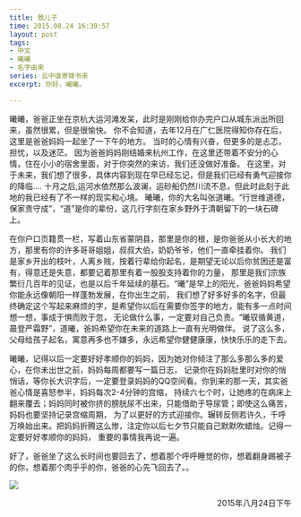```yaml
---
title: 致儿子
time: 2015.08.24 16:39:57
layout: post
tags:
- 中文
- 曦曦
- 名字由来
series: 云中谁寄锦书来
excerpt: 你好，曦曦。

---
```

曦曦，爸爸正坐在京杭大运河滩发呆，此时是刚刚给你办完户口从城东派出所回来，虽然很累，但是很愉快。
你不会知道，去年12月在广仁医院得知你存在后，这里是爸爸妈妈一起坐了一下午的地方。
当时的心情有兴奋，但更多的是忐忑，担忧，以及迷茫。
因为爸爸妈妈刚结婚来杭州工作，在这里还带着不安分的心情，住在小小的宿舍里面，对于你突然的来访，我们还没做好准备。
在这里，对于未来，我们想了很多，具体内容到现在早已经忘记，但是我们已经有勇气迎接你的降临....
十月之后,运河水依然那么波澜，运砂船仍然川流不息，但此时此刻于此地的我已经有了不一样的现实和心境。
曦曦，你的大名叫张道曦。“行世维道德，保家贵守成”，“道”是你的辈份，这几行字刻在家乡野外于清朝留下的一块石碑上。

在你户口页籍贯一栏，写着山东省蒙阴县，那里是你的根，是你爸爸从小长大的地方，那里有你的许多哥哥姐姐，叔叔大伯，奶奶爷爷，他们一直牵挂着你。
我们是家乡开出的枝叶，人离乡贱，按着行辈给你起名，是期望无论以后你贫困还是富有，得意还是失意，都要记着那里有着一股股支持着你的力量，
那里是我们宗族繁衍几百年的见证，也是以后千年延续的基石。“曦”是早上的阳光，爸爸妈妈希望你能永远像朝阳一样蓬勃发展，在你出生之前，
我们想了好多好多的名字，但最终确定这个写起来麻烦的字，是希望你以后在需要你签字的地方，能有多一点时间想一想，事成于惧而败于忽，
无论做什么事，一定要对自己负责。“曦驭循黄道，晨登严霜野”，道曦，爸妈希望你在未来的道路上一直有光明做伴。
说了这么多，父母给孩子起名，寓意再多也不嫌多，永远希望你健健康康，快快乐乐的走下去。

曦曦，记得以后一定要好好孝顺你的妈妈，因为她对你倾注了那么多那么多的爱心，在你未出世之前，妈妈每周都要写一篇日志，
记录你在妈妈肚里时对你的悄悄话，等你长大识字后，一定要登录妈妈的QQ空间看。你到来的那一天，其实爸爸心情是喜怒参半，妈妈每次2-4分钟的宫缩，
持续六七个时，让她疼的在病床上翻来覆去；妈妈同时被你挤的膀胱尿不出来，只能借助于导尿管；即使这么痛苦，妈妈也要坚持记录宫缩周期，
为了以更好的方式迎接你。辗转反侧若许久，千呼万唤始出来。把妈妈折腾这么惨，注定你以后七夕节只能自己默默吹蜡烛。记得一定要好好孝顺你的妈妈，
重要的事情我再说一遍。

好了，爸爸坐了这么长时间也要回去了，想着那个呼呼睡觉的你，想着翻身踢被子的你，想着那个肉乎乎的你，爸爸的心先飞回去了。。

<img src="{{ site.loadingImg }}" style="max-width: 400px; max-height: 400px;" data-src="http://blog.zhangweixiang.com/img/post/2015-08-24-to-my-son.jpg" />

<span style="float:right">2015年八月24日下午</span>

<br/>
